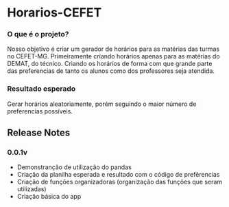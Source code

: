 # Horarios-CEFET

### O que é o projeto?

Nosso objetivo é criar um gerador de horários para as matérias das turmas no CEFET-MG. Primeiramente criando horários apenas para as matérias do DEMAT, do técnico. Criando os horários de forma com que grande parte das preferencias de tanto os alunos como dos professores seja atendida.

### Resultado esperado

Gerar horários aleatoriamente, porém seguindo o maior número de preferencias possíveis.

## Release Notes
### 0.0.1v
- Demonstranção de utilização do pandas
- Criação da planilha esperada e resultado com o código de prefêrencias
- Criação de funções organizadoras (organização das funções que seram utilizadas)
- Criação básica do app
